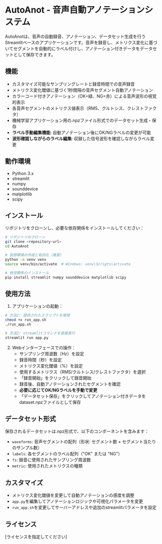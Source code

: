 # AutoAnot - 音声自動アノテーションシステム

AutoAnotは、音声の自動録音、アノテーション、データセット生成を行うStreamlitベースのアプリケーションです。音声を録音し、メトリクス変化に基づいてセグメントを自動的にラベル付けし、アノテーション付きデータをデータセットとして保存できます。

## 機能

- カスタマイズ可能なサンプリングレートと録音時間での音声録音
- メトリクス変化閾値に基づく1秒間隔の音声セグメント自動アノテーション
- カラーコード付きアノテーション（OK=緑、NG=赤）による音声波形の視覚的表示
- 各音声セグメントのメトリクス値表示（RMS、クルトシス、クレストファクタ）
- 機械学習アプリケーション用の.npzファイル形式でのデータセット生成・保存
- **ラベル手動編集機能**: 自動アノテーション後にOK/NGラベルの変更が可能
- **波形確認しながらのラベル編集**: 収録した信号波形を確認しながらラベル変更

## 動作環境

- Python 3.x
- streamlit
- numpy
- sounddevice
- matplotlib
- scipy

## インストール

リポジトリをクローンし、必要な依存関係をインストールしてください：

```bash
# リポジトリのクローン
git clone <repository-url>
cd AutoAnot

# 仮想環境の作成と有効化（推奨）
python -m venv venv
source venv/bin/activate  # Windows: venv\Scripts\activate

# 依存関係のインストール
pip install streamlit numpy sounddevice matplotlib scipy
```

## 使用方法

1. アプリケーションの起動：

```bash
# 方法1: 提供されたスクリプトを使用
chmod +x run_app.sh
./run_app.sh

# 方法2: streamlitコマンドを直接実行
streamlit run app.py
```

2. Webインターフェースでの操作：
   - サンプリング周波数（Hz）を設定
   - 録音時間（秒）を設定
   - メトリクス変化閾値（%）を設定
   - 使用するメトリクス（RMS/クルトシス/クレストファクタ）を選択
   - 「録音開始」をクリックして録音開始
   - 録音後、自動アノテーションされたセグメントを確認
   - **必要に応じてOK/NGラベルを手動で変更**
   - 「データセット保存」をクリックしてアノテーション付きデータをdataset.npzファイルとして保存

## データセット形式

保存されるデータセットは.npz形式で、以下のコンポーネントを含みます：
- `waveforms`: 音声セグメントの配列（形状: セグメント数 × セグメント当たりのサンプル数）
- `labels`: 各セグメントのラベル配列（"OK" または "NG"）
- `fs`: 録音に使用されたサンプリング周波数
- `metric`: 使用されたメトリクスの種類

## カスタマイズ

- メトリクス変化閾値を変更して自動アノテーションの感度を調整
- `app.py`を編集してアノテーションロジックや可視化パラメータを変更
- `run_app.sh`を変更してサーバーアドレスや追加のstreamlitパラメータを設定

## ライセンス

[ライセンスを指定してください]